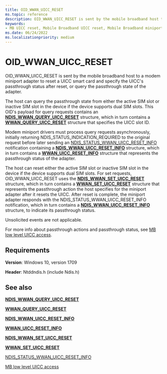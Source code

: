 ```yaml
---
title: OID_WWAN_UICC_RESET
ms.topic: reference
description: OID_WWAN_UICC_RESET is sent by the mobile broadband host to a modem miniport adapter to reset a UICC smart card.
keywords:
- MB UICC reset, Mobile Broadband UICC reset, Mobile Broadband miniport driver UICC reset
ms.date: 06/24/2022
ms.localizationpriority: medium
---
```


# OID_WWAN_UICC_RESET

OID_WWAN_UICC_RESET is sent by the mobile broadband host to a modem miniport adapter to reset a UICC smart card and specify the UICC's passthrough status after reset, or query the passthrough state of the adapter.

The host can query the passthrough state from either the active SIM slot or inactive SIM slot in the device if the device supports dual SIM slots. This OID's payload for query requests contains an [**NDIS_WWAN_QUERY_UICC_RESET**](/windows-hardware/drivers/ddi/ndiswwan/ns-ndiswwan-ndis_wwan_query_uicc_reset) structure, which in turn contains a [**WWAN_QUERY_UICC_RESET**](/windows-hardware/drivers/ddi/wwan/ns-wwan-wwan_query_uicc_reset) structure that specifies the UICC slot ID.

Modem miniport drivers must process query requests asynchronously, initially returning NDIS_STATUS_INDICATION_REQUIRED to the original request before later sending an [NDIS_STATUS_WWAN_UICC_RESET_INFO](ndis-status-wwan-uicc-reset-info.md) notification containing a [**NDIS_WWAN_UICC_RESET_INFO**](/windows-hardware/drivers/ddi/ndiswwan/ns-ndiswwan-_ndis_wwan_uicc_reset_info) structure, which in turn contains a [**WWAN_UICC_RESET_INFO**](/windows-hardware/drivers/ddi/wwan/ns-wwan-_wwan_uicc_reset_info) structure that represents the passthrough status of the adapter.

The host can reset either the active SIM slot or inactive SIM slot in the device if the device supports dual SIM slots. For set requests, OID_WWAN_UICC_RESET uses the [**NDIS_WWAN_SET_UICC_RESET**](/windows-hardware/drivers/ddi/ndiswwan/ns-ndiswwan-_ndis_wwan_set_uicc_reset) structure, which in turn contains a [**WWAN_SET_UICC_RESET**](/windows-hardware/drivers/ddi/wwan/ns-wwan-_wwan_set_uicc_reset) structure that represents the passthrough action the host specifies for the miniport adapter after it resets the UICC. After reset is complete, the miniport adapter responds with the NDIS_STATUS_WWAN_UICC_RESET_INFO notification, which in turn contains a [**NDIS_WWAN_UICC_RESET_INFO**](/windows-hardware/drivers/ddi/ndiswwan/ns-ndiswwan-_ndis_wwan_uicc_reset_info) structure, to indicate its passthrough status.

Unsolicited events are not applicable.

For more info about passthrough actions and passthrough status, see [MB low level UICC access](mb-low-level-uicc-access.md).

## Requirements

**Version**: Windows 10, version 1709

**Header**: Ntddndis.h (include Ndis.h)

## See also

[**NDIS_WWAN_QUERY_UICC_RESET**](/windows-hardware/drivers/ddi/ndiswwan/ns-ndiswwan-ndis_wwan_query_uicc_reset)

[**WWAN_QUERY_UICC_RESET**](/windows-hardware/drivers/ddi/wwan/ns-wwan-wwan_query_uicc_reset)

[**NDIS_WWAN_UICC_RESET_INFO**](/windows-hardware/drivers/ddi/ndiswwan/ns-ndiswwan-_ndis_wwan_uicc_reset_info)

[**WWAN_UICC_RESET_INFO**](/windows-hardware/drivers/ddi/wwan/ns-wwan-_wwan_uicc_reset_info)

[**NDIS_WWAN_SET_UICC_RESET**](/windows-hardware/drivers/ddi/ndiswwan/ns-ndiswwan-_ndis_wwan_set_uicc_reset)

[**WWAN_SET_UICC_RESET**](/windows-hardware/drivers/ddi/wwan/ns-wwan-_wwan_set_uicc_reset)

[NDIS_STATUS_WWAN_UICC_RESET_INFO](ndis-status-wwan-uicc-reset-info.md)

[MB low level UICC access](mb-low-level-uicc-access.md)
